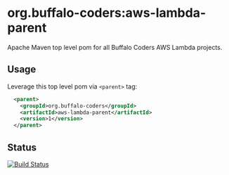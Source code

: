 # org.buffalo-coders:aws-lambda-parent

Apache Maven top level pom for all Buffalo Coders AWS Lambda projects.

## Usage

Leverage this top level pom via `<parent>` tag:

```xml
  <parent>
    <groupId>org.buffalo-coders</groupId>
    <artifactId>aws-lambda-parent</artifactId>
    <version>1</version>
  </parent>
```

## Status

[![Build Status](https://travis-ci.com/buffalo-coders/aws-lambda-parent.svg?branch=master)](https://travis-ci.com/buffalo-coders/aws-lambda-parent)
